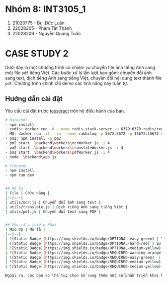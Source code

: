 # Nhóm 8: INT3105_1     
1. 21020775 - Bùi Đức Luân
2. 22028205 - Phạm Tất Thành
3. 22028209 - Nguyễn Quang Tuấn 

# CASE STUDY 2
Dưới đây là một chương trình có nhiệm vụ chuyển file ảnh tiếng Anh sang một file `pdf` tiếng Việt. Các bước xử lý lần lượt bao gồm: chuyển đổi ảnh sang text, dịch tiếng Anh sang tiếng Việt, chuyển đổi nội dung text thành file `pdf`. Chương trình chính chỉ demo các tính năng này tuần tự.

## Hướng dẫn cài đặt
Yêu cầu cài đặt trước [tesseract](https://tesseract-ocr.github.io/tessdoc/Installation.html) trên hệ điều hành của bạn. 

```sh
# Backend:
- npm install 
- redis: docker run -d --name redis-stack-server -p 6379:6379 redis/redis-stack-server:latest
- MQ: docker run -it --rm --name rabbitmq -p 5672:5672 -p 15672:15672 rabbitmq:4-management
- pm2: npm install -g pm2
- pm2 start .\backend\workers\ocrWorker.js -i 4
- pm2 start .\backend\workers\translateWorker.js -i 4
- pm2 start .\backend\workers\pdfWorker.js -i 4
- node .\backend\app.js

# Fronend:
- npm install 
- npm run dev 


## Mô Tả
| File | Chức năng |
|--|:--|
| utils/ocr.js | Chuyển đổi ảnh sang text |
| utils/translate.js | Dịch tiếng Anh sang tiếng Việt |
| utils/pdf.js | Chuyển đổi text sang PDF |


## Yêu cầu triển khai
| Mức độ | Mô tả |
|--|--|
| ![Static Badge](https://img.shields.io/badge/OPTIONAL-easy-green) | Triển khai thành web hoàn chỉnh |
| ![Static Badge](https://img.shields.io/badge/OPTIONAL-hard-red) | Sử dụng cache để tăng hiệu suất ứng dụng |
| ![Static Badge](https://img.shields.io/badge/OPTIONAL-medium-yellow) | Lựa chọn số lượng filter tối ưu nhất với hạ tầng phần cứng |
| ![Static Badge](https://img.shields.io/badge/REQUIRED-warning-orange)  | Không thay đổi thư viện của từng chức năng |
| ![Static Badge](https://img.shields.io/badge/REQUIRED-easy-green)  | Hoàn thiện chương trình sử dụng `express.js` cho phép upload một file ảnh và tải về một file `pdf` tương ứng |
| ![Static Badge](https://img.shields.io/badge/REQUIRED-medium-yellow) | Sử dụng `message queue` cho chương trình trên (ví dụ: Kafka, RabbitMQ,...) |
| ![Static Badge](https://img.shields.io/badge/REQUIRED-medium-yellow) | *Đánh giá* và *so sánh* hiệu năng dựa trên kiến trúc đã triển khai |

Ngoài ra, các bạn có thể tuỳ chọn bổ sung thêm một số phần triển khai khác.
